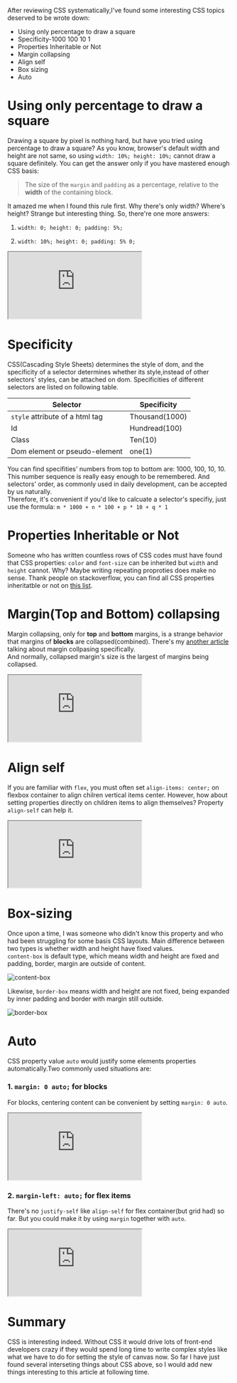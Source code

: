 After reviewing CSS systematically,I've found some interesting CSS topics deserved to be wrote down:

* Using only percentage to draw a square
* Specificity-1000 100 10 1
* Properties Inheritable or Not
* Margin collapsing
* Align self
* Box sizing 
* Auto



# Using only percentage to draw a square
Drawing a square by pixel is nothing hard, but have you tried using percentage to draw a square? As you know, browser's default width and height are not same, so using `width: 10%; height: 10%;` cannot draw a square definitely. You can get the answer only if you have mastered enough CSS basis:
> The size of the `margin` and `padding` as a percentage, relative to the **width** of the containing block.

It amazed me when I found this rule first. Why there's only width? Where's height? Strange but interesting thing. So, there're one more answers:

1. `width: 0; height: 0; padding: 5%;`

2. `width: 10%; height: 0; padding: 5% 0;`

<iframe src="https://terry-su.github.io/BlogCDN/iframes/css/using-percentage-to-draw-square/index.html?mode=css" ></iframe>



# Specificity
CSS(Cascading Style Sheets) determines the style of dom, and the specificity of a selector determines whether its style,instead of other selectors' styles, can be attached on dom. Specificities of different selectors are listed on following table.

Selector | Specificity
---|---
`style` attribute of a html tag  | Thousand(1000)
Id | Hundread(100)
Class | Ten(10)
Dom element or pseudo-element | one(1)

You can find specifities' numbers from top to bottom are: 1000, 100, 10, 10. This number sequence is really easy enough to be remembered. And selectors' order, as commonly used in daily development, can be accepted by us naturally.  
Therefore, it's convenient if you'd like to calcuate a selector's specifiy, just use the formula: `m * 1000 + n * 100 + p * 10 + q * 1`



# Properties Inheritable or Not
Someone who has  written countless rows of CSS codes must have found that CSS properties: `color` and `font-size` can be inherited but  `width` and `height` cannot. Why? Maybe writing repeating proproties does make no sense.
Thank people on stackoverflow, you can find all CSS properties inheritatble or not on [this list](https://www.w3.org/TR/CSS21/propidx.html). 




# Margin(Top and Bottom) collapsing
Margin collapsing, only for **top** and **bottom** margins, is a strange behavior that margins of **blocks** are collapsed(combined). There's my [another article](/blogs/details/margin-collapsing-in-css.html) talking about margin collpasing specifically.  
And normally, collapsed margin's size is the largest of margins being collapsed.

<iframe src="https://terry-su.github.io/BlogCDN/iframes/css/margin-collapsing/parent-and-first-child/index.html?mode=css" ></iframe>


# Align self
If you are familiar with `flex`, you must often set `align-items: center;` on flexbox container to align chilren vertical items center. However, how about setting properties directly on children items to align themselves? Property `align-self` can help it.

<iframe src="https://terry-su.github.io/BlogCDN/iframes/css/flex/align-self/index.html?mode=css" ></iframe>

# Box-sizing
Once upon a time, I was someone who didn't know this property and who had been struggling for some basis CSS layouts. Main difference between two types is whether width and height have fixed values.   
`content-box` is default type, which means width and height are fixed and padding, border, margin are outside of content.   

![content-box](https://terry-su.github.io/BlogCDN/images/box-model-box-sizing-content-box.png)

Likewise, `border-box` means width and height are not fixed, being expanded by inner padding  and border with margin still outside.  

![border-box](https://terry-su.github.io/BlogCDN/images/box-model-box-sizing-border-box.png)


# Auto
CSS property value `auto` would justify some elements properties automatically.Two commonly used situations are:
### 1. `margin: 0 auto;` for blocks  
For blocks, centering content can be convenient by setting `margin: 0 auto`.

<iframe src="https://terry-su.github.io/BlogCDN/iframes/css/auto/align-block-center/index.html?mode=css" ></iframe>

### 2. `margin-left: auto;` for flex items  
There's no `justify-self` like `align-self` for flex container(but grid had) so far. But you could make it by using `margin` together with `auto`.

<iframe src="https://terry-su.github.io/BlogCDN/iframes/css/auto/justify-flex-item/index.html?mode=css" ></iframe>


# Summary
CSS is interesting indeed. Without CSS it would drive lots of front-end developers crazy if they would spend long time to write complex styles like what we have to do for setting the style of canvas now. 
So far I have just found several interseting things about CSS above, so I would add new things interesting to this article at following time. 